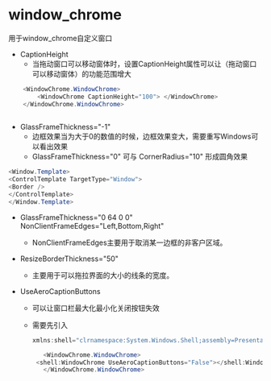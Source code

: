 # window_chrome
用于window_chrome自定义窗口
+ CaptionHeight
  + 当拖动窗口可以移动窗体时，设置CaptionHeight属性可以让（拖动窗口可以移动窗体）的功能范围增大

```c#
    <WindowChrome.WindowChrome>
        <WindowChrome CaptionHeight="100"> </WindowChrome>
    </WindowChrome.WindowChrome>
    
```

+ GlassFrameThickness="-1"  
  + 边框效果当为大于0的数值的时候，边框效果变大，需要重写Windows可以看出效果
  + GlassFrameThickness="0"  可与 CornerRadius="10" 形成圆角效果 

```c#
<Window.Template>
<ControlTemplate TargetType="Window">
<Border />
</ControlTemplate>
</Window.Template>
```

+ GlassFrameThickness="0 64 0 0" NonClientFrameEdges="Left,Bottom,Right"

  + NonClientFrameEdges主要用于取消某一边框的非客户区域。

+ ResizeBorderThickness="50"

  + 主要用于可以拖拉界面的大小的线条的宽度。

+ UseAeroCaptionButtons

  + 可以让窗口栏最大化最小化关闭按钮失效

  + 需要先引入

    ```c#
    xmlns:shell="clrnamespace:System.Windows.Shell;assembly=PresentationFramework"   
    ```

    

    ```c#
       <WindowChrome.WindowChrome>
     <shell:WindowChrome UseAeroCaptionButtons="False"></shell:WindowChrome>
       </WindowChrome.WindowChrome>
    ```

    

